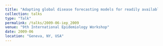 ```yaml
---
title: "Adapting global disease forecasting models for readily available weather data sets in GIS"
collection: talks
type: "Talk"
permalink: /talks/2009-06-iep_2009
venue: "9th International Epidemiology Workshop"
date: 2009-06
location: "Geneva, NY, USA"
---
```

